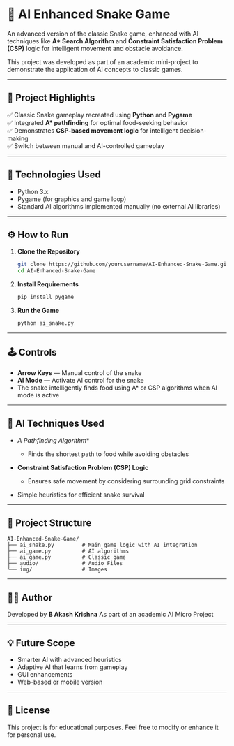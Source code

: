 # 🐍 AI Enhanced Snake Game

An advanced version of the classic Snake game, enhanced with AI techniques like **A\* Search Algorithm** and **Constraint Satisfaction Problem (CSP)** logic for intelligent movement and obstacle avoidance.

This project was developed as part of an academic mini-project to demonstrate the application of AI concepts to classic games.

---

## 🎯 Project Highlights

✅ Classic Snake gameplay recreated using **Python** and **Pygame**  
✅ Integrated **A\* pathfinding** for optimal food-seeking behavior  
✅ Demonstrates **CSP-based movement logic** for intelligent decision-making  
✅ Switch between manual and AI-controlled gameplay  

---

## 🧩 Technologies Used

- Python 3.x  
- Pygame (for graphics and game loop)  
- Standard AI algorithms implemented manually (no external AI libraries)  

---

## ⚙️ How to Run

1. **Clone the Repository**
   ```bash
   git clone https://github.com/yourusername/AI-Enhanced-Snake-Game.git
   cd AI-Enhanced-Snake-Game
   ````

2. **Install Requirements**

   ```bash
   pip install pygame
   ```

3. **Run the Game**

   ```bash
   python ai_snake.py
   ```

---

## 🕹️ Controls

* **Arrow Keys** — Manual control of the snake
* **AI Mode** — Activate AI control for the snake
* The snake intelligently finds food using A\* or CSP algorithms when AI mode is active

---

## 🧠 AI Techniques Used

* **A* Pathfinding Algorithm*\*

  * Finds the shortest path to food while avoiding obstacles
* **Constraint Satisfaction Problem (CSP) Logic**

  * Ensures safe movement by considering surrounding grid constraints
* Simple heuristics for efficient snake survival

---

## 📁 Project Structure

```
AI-Enhanced-Snake-Game/
├── ai_snake.py         # Main game logic with AI integration
├── ai_game.py          # AI algorithms
├── ai_game.py          # Classic game
├── audio/              # Audio Files
└── img/                # Images
```

---

## 👨‍💻 Author

Developed by **B Akash Krishna**
As part of an academic AI Micro Project

---

## 💡 Future Scope

* Smarter AI with advanced heuristics
* Adaptive AI that learns from gameplay
* GUI enhancements
* Web-based or mobile version

---

## 📝 License

This project is for educational purposes. Feel free to modify or enhance it for personal use.
```
